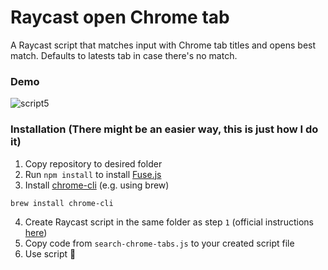 # Raycast open Chrome tab
A Raycast script that matches input with Chrome tab titles and opens best match. Defaults to latests tab in case there's no match.

### Demo
![script5](https://user-images.githubusercontent.com/42960598/129918147-30e4c7bd-f181-4919-990a-7b40d75035e4.gif)


### Installation (There might be an easier way, this is just how I do it)
1. Copy repository to desired folder
2. Run `npm install` to install [Fuse.js](https://fusejs.io/)
3. Install [chrome-cli](https://github.com/prasmussen/chrome-cli) (e.g. using brew)
```shell
brew install chrome-cli
```
4. Create Raycast script in the same folder as step `1` (official instructions [here](https://github.com/raycast/script-commands#create-your-own-script-commands))
5. Copy code from `search-chrome-tabs.js` to your created script file
6. Use script 🎉
